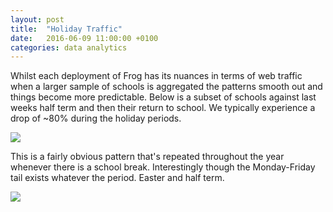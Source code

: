 ```yaml
---
layout: post
title:  "Holiday Traffic"
date:   2016-06-09 11:00:00 +0100
categories: data analytics
---
```


Whilst each deployment of Frog has its nuances in terms of web traffic when a larger sample of schools is aggregated the patterns smooth out and things become more predictable. Below is a subset of schools against last weeks half term and then their return to school. We typically experience a drop of ~80% during the holiday periods.

<img src="{{ site.baseurl }}/assets/holiday.png">

This is a fairly obvious pattern that's repeated throughout the year whenever there is a school break. Interestingly though the Monday-Friday tail exists whatever the period. Easter and half term.

<img src="{{ site.baseurl }}/assets/holiday1.png">